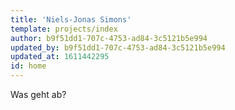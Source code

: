 ```yaml
---
title: 'Niels-Jonas Simons'
template: projects/index
author: b9f51dd1-707c-4753-ad84-3c5121b5e994
updated_by: b9f51dd1-707c-4753-ad84-3c5121b5e994
updated_at: 1611442295
id: home
---
```

Was geht ab?
